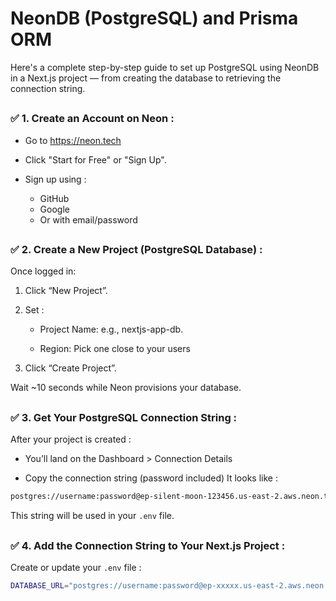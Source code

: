 # NeonDB (PostgreSQL) and Prisma ORM

Here's a complete step-by-step guide to set up PostgreSQL using NeonDB in a Next.js project — from creating the database to retrieving the connection string.

##

### ✅ 1. Create an Account on Neon :

- Go to https://neon.tech

- Click "Start for Free" or "Sign Up".

- Sign up using :

    - GitHub
    - Google
    - Or with email/password

##

### ✅ 2. Create a New Project (PostgreSQL Database) :

Once logged in:

1. Click “New Project”.

2. Set :

    - Project Name: e.g., nextjs-app-db.

    - Region: Pick one close to your users 

3. Click “Create Project”.

Wait ~10 seconds while Neon provisions your database.

##

### ✅ 3. Get Your PostgreSQL Connection String :

After your project is created :

- You’ll land on the Dashboard > Connection Details

- Copy the connection string (password included)
It looks like :

```bash
postgres://username:password@ep-silent-moon-123456.us-east-2.aws.neon.tech/dbname?sslmode=require
```

This string will be used in your `.env` file.

##

### ✅ 4. Add the Connection String to Your Next.js Project :

Create or update your `.env` file :

```bash
DATABASE_URL="postgres://username:password@ep-xxxxx.us-east-2.aws.neon.tech/dbname?sslmode=require"
```

##